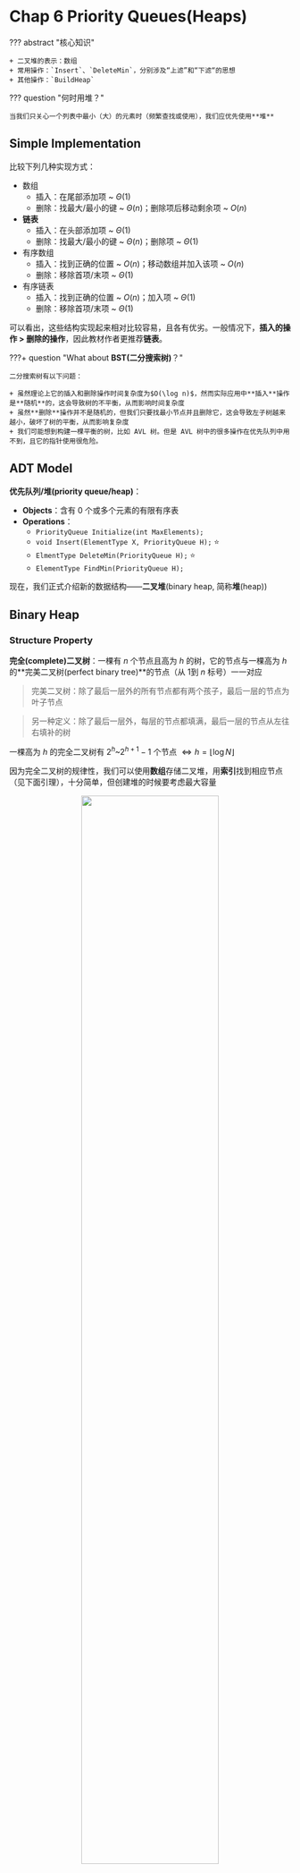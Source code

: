 # Chap 6 Priority Queues(Heaps)

??? abstract "核心知识"

	+ 二叉堆的表示：数组
	+ 常用操作：`Insert`、`DeleteMin`，分别涉及“上滤”和“下滤“的思想
	+ 其他操作：`BuildHeap`

??? question "何时用堆？"

	当我们只关心一个列表中最小（大）的元素时（频繁查找或使用），我们应优先使用**堆**

## Simple Implementation

比较下列几种实现方式：

+ 数组
	+ 插入：在尾部添加项 \~ $\Theta(1)$
	+ 删除：找最大/最小的键 \~ $\Theta(n)$；删除项后移动剩余项 \~ $O(n)$
+ **链表**
	+ 插入：在头部添加项 \~ $\Theta(1)$
	+ 删除：找最大/最小的键 \~ $\Theta(n)$；删除项 \~ $\Theta(1)$
+ 有序数组
	+ 插入：找到正确的位置 \~ $O(n)$；移动数组并加入该项 \~ $O(n)$
	+ 删除：移除首项/末项 \~ $\Theta(1)$
+ 有序链表
	+ 插入：找到正确的位置 \~ $O(n)$；加入项 \~ $\Theta(1)$
	+ 删除：移除首项/末项 \~ $\Theta(1)$

可以看出，这些结构实现起来相对比较容易，且各有优劣。一般情况下，**插入的操作 > 删除的操作**，因此教材作者更推荐**链表**。

???+ question "What about **BST(二分搜索树)**？"

	二分搜索树有以下问题：

	+ 虽然理论上它的插入和删除操作时间复杂度为$O(\log n)$，然而实际应用中**插入**操作是**随机**的，这会导致树的不平衡，从而影响时间复杂度
	+ 虽然**删除**操作并不是随机的，但我们只要找最小节点并且删除它，这会导致左子树越来越小，破坏了树的平衡，从而影响复杂度
	+ 我们可能想到构建一棵平衡的树，比如 AVL 树。但是 AVL 树中的很多操作在优先队列中用不到，且它的指针使用很危险。

## ADT Model

**优先队列/堆(priority queue/heap)**：

+ **Objects**：含有 0 个或多个元素的有限有序表
+ **Operations**：
	+ `PriorityQueue Initialize(int MaxElements);`
	+ `void Insert(ElementType X, PriorityQueue H);` :star:
	+ `ElmentType DeleteMin(PriorityQueue H);` :star:
	+ `ElementType FindMin(PriorityQueue H);`

现在，我们正式介绍新的数据结构——**二叉堆**(binary heap, 简称**堆**(heap))

## Binary Heap

### Structure Property

**完全(complete)二叉树**：一棵有 $n$ 个节点且高为 $h$ 的树，它的节点与一棵高为 $h$ 的**完美二叉树(perfect binary tree)**的节点（从 1到 $n$ 标号）一一对应
>完美二叉树：除了最后一层外的所有节点都有两个孩子，最后一层的节点为叶子节点

>另一种定义：除了最后一层外，每层的节点都填满，最后一层的节点从左往右填补的树

一棵高为 $h$ 的完全二叉树有 $2^h$~$2^{h + 1} - 1$ 个节点 $\Leftrightarrow h = \lfloor \log N \rfloor$

因为完全二叉树的规律性，我们可以使用**数组**存储二叉堆，用**索引**找到相应节点（见下面引理），十分简单，但创建堆的时候要考虑最大容量

<div style="text-align: center; margin-top: 15px;">
<img src="imgs/C6/Quicker_20240403_145352.png" width="70%" style="margin: 0 auto;">
</div>

🌟引理：如果一棵有$n$个节点的**完全二叉树**按**层序**表示，则对于索引为 $i(1 \le i \le n)$ 的节点，我们有：

+ **父节点**的索引 $= \begin{cases} \lfloor \dfrac{i}{2} \rfloor & \text{if } i \ne 1 \\ \text{None} & \text{if } i = 1\end{cases}$
>C语言的整数除法自动帮我们向下取整，因此直接除就行了

+ **左孩子**的索引 $= \begin{cases} 2i & \text{if } 2i \le n \\ \text{None} & \text{if } 2i > n\end{cases}$

+ **右孩子**的索引 $= \begin{cases} 2i + 1 & \text{if } 2i + 1 \le n \\ \text{None} & \text{if } 2i + 1 > n\end{cases}$

!!! note "注"

	索引从 1 开始，看似只是为了得到比较舒服的表示法。但这样做后，索引为 0 的位置就空出来了，我们之后会利用这个位置，作为**哨兵(sentinel)**（将其设为整个堆的最小值），方便后面的*插入*和*删除*操作

声明部分：

``` c
struct HeapStruct
{
	/* Maximum size that can fit in the heap */
	unsigned int max_heap_size;
	/* Current size of elements in the heap */
	unsigned int size;
	element_type *elements;
};
typedef struct HeapStruct *PriorityQueue;
```

#### Initialize

``` c
PriorityQueue Initiailize(int MaxElments)
{
	PriorityQueue H;
	if (MaxElements < MinPQSize)
		return Error("Priority queue size is too small");
	H = (PriorityQueue)malloc(sizeof(struct HeapStruct));
	if (H == NULL)
		return FatalError("Out of Space!!!");
	// Allocate the array plus one extra for sentinel
	H->Elements = (ElementType * )malloc((MaxElements + 1) * sizeof(ElementType));
	if (H->Elements == NULL)
		return FatalError("Out of Space!!!");
	H->Capacity = MaxElements;
	H->Size = 0;
	H->Elements[0] = MinData;  // set the sentinel
	return H;
}
```
### Heap Order Property

+ **最小树(min tree)**：一棵树中每个节点的键值不大于它的孩子
+ **最小堆(min heap)**：完全二叉树 + 最小树

> 我们也能以类似的方法定义**最大堆**，这里就不写出来了

<div style="text-align: center; margin-top: 15px;">
<img src="imgs/C6/Quicker_20240403_151551.png" width="70%" style="margin: 0 auto;">
</div>

+ 显而易见，**根节点**是堆中最小(大)的节点
+ 从堆的根节点出发，到任意节点的路径上的节点是**有序**的（比如最小堆中路径上的节点是按升序排列的）
+ 但是对整个堆的遍历无法表示所有节点的顺序

### Basic Heap Operations

#### Insertion

!!! note "思路"

	+ 因为要保持完全二叉树的状态，因此**唯一**可插入节点的位置是**最后一个位置**
	+ 插入以后要调整节点的位置：
		+ 将该节点与其父节点比较，如果比父节点小，则将父节点往下移
		+ 重复该步骤，直至比当前比较的节点更大则停止，此时的位置即为新节点的位置

	这种技巧被称为“**上滤(percolate up)**”。

???+ play "动画演示"

	<div style="text-align: center; margin-top: 15px;">
	<img src="imgs/C6/1.gif" width="70%" style="margin: 0 auto;">
	</div>

	这里的动画演示稍微有点小问题：实际过程中，新加入的值要等到位置确定后再放入数组中，而不是马上就放入（这样看起来就像是在“交换”两个数，实际上没有出现过交换的操作）

??? code "代码实现"

	``` c
	// H->Elements[0] is a sentinel
	void Insert(ElementType X, PriorityQueue H)
	{
		int p = ++H->Size;
		H->Element[p] = X;
		PercolateUp(p, H);
	}

	void PercolateUp(int p, PriorityHeap H)
	{
		int i;
		ElementType x = H->Elements[p];

		for (i = p; H->Elements[i / 2] > x; i /= 2)
			H->Elements[i] = H->Elements[i / 2];

		H->Elements[i] = x;
	}
	```

+ 在比较过程中，并没有直接交换两个数，因为实现一次交换就需要三条赋值语句。如果一个节点向上移动 $d$ 层，则需要执行 $3d$ 次运算；而上面的方法只需 $d + 1$ 次运算，显然**更快**
+ 正如上面所说，0 位置的节点被称为**哨兵**，将它的值设为整个堆的最小值。有了它，我们就不需要用“`while`循环 + 根节点位置特判“这么麻烦，对待根节点也能像对待其他节点一样，因此只要用简单的 `for` 循环就能实现
+ 时间复杂度：$T(N) = O(\log N)$

#### DeleteMin

!!! note "思路"

	+ 要找到最小值非常简单——就是**首项**
	+ 但是删除首项后，还是要保证该树是完全二叉树+最小树。因此实际上我们应删除**最后一个节点**，然后考虑如何安置原来在最后位置上的节点：
		+ 先将它放入根节点的位置（因为”删除“操作，这个位置空出来了），再让它和左右孩子比较
		+ 如果比左右孩子都大，则要将最小的孩子放入根节点
		+ 接着将它与这个孩子的左右孩子比较，……，直至比左右孩子都小为止

	这种技巧被称为“**下滤(percolate down)**”。

???+ play "动画演示"

	<div style="text-align: center; margin-top: 15px;">
	<img src="imgs/C6/2.gif" width="70%" style="margin: 0 auto;">
	</div>

	这里的动画同样有点小问题：注意“下滤”和“上滤”的本质相同，它们只是通过比较元素大小确定新元素应放的位置，中间**没有**采用**交换**的操作。

??? code "代码实现"

	``` c
	ElementType DeleteMin(PriorityQueue H)
	{
		ElementType MinElement;
		MinElement = H->Elements[1];
		H->Elements[1] = H->Elements[H->Size--];
		PercolateDown(1, H);
		return MinElement;
	}

	void PercolateDown(int p, PriorityQueue H)
	{
		int i, child;
		ElementType last = H->Elements[p];

		for (i = p; i * 2 <= H->Size; i = child)
		{
			child = i * 2;
			if (child != H->Size && H->Elements[child + 1] < H->Elements[child])
				child++;
			if (last > H->Elements[child])
				H->Elements[i] = H->Elements[child];
			else
				break;
		}
		H->Elements[i] = last;
	}

	```

+ 看到 `PercolateDown()` 函数的 `for` 循环中的第一个 `if` 语句：
	+ 它考虑了只有一个左孩子的节点的情况
	+ 同时，它也选择了最小的孩子作为接下来的比较对象
+ 可以使用另一个**哨兵**来移除这个 `if` 语句：对于节点总数为偶数的堆（由完全二叉树的性质知，此时存在一个只有左孩子的节点），在最后位置的下一个位置上添加一个节点，并将其值设为整个堆的最大值，这样就可以防止某个节点下滤的时候被安置在不存在的节点上，而不需要特判
+ 时间复杂度：$T(N) = O(\log N)$

### Other Heap Operations

!!! warning "注意"

	+ 如果我们想要频繁地**查找**某个列表中的**任意**元素，那么**堆**绝对**不是**合理的选择，因为在堆里找元素需要线性扫描（$O(n)$）。我们应该采用二分搜索树、散列表等方法
	+ 在最小堆中找最大值也是不合理的，理由同上

$\mathrm{DecreaseKey}(P, \Delta, H)$

将位置为$P$的节点的键值减去 $\Delta$，这样对应节点的优先级就会提高（**上滤**）

$\mathrm{IncreaseKey}(P, \Delta, H)$

将位置为$P$的节点的键值加上 $\Delta$，这样对应节点的优先级就会下降（**下滤**）

>注：这两个操作一般由**系统管理员**，而非一般的用户使用。比如：
>
>+ 前者可使某个程序提到最高优先级
>+ 后者可将占用CPU时间过多的进程的优先级往下调

$\mathrm{Delete}(P, H)$

从堆中移除位置为$P$的节点（删除由用户终止（非正常结束）的进程）。看似很复杂，实际上我们可以运用之前的 `DecreaseKey()` 和 `DeleteMin()` 函数，其中前者第二个参数令为 $\infty$（减去无限大的数，成为最小的数，然后利用 `DeleteMin()`）

$\mathrm{BuildHeap}(H)$

:dart:：列表（数组）$\rightarrow$ 最小堆

!!! note "方法"

	=== "法1"

		对于每个节点使用`Insert()`函数 $\rightarrow O(N\log N)$ ？❌

	=== "法2"

		采用“**下滤**”思想：

		+ 先将表中的元素按**层序**放入一棵完全二叉树中
		+ 然后从层序遍历中的**最后一个内部节点**开始，按层序的逆序到**根节点**为止，每个节点都需要使用 `PercolateDown()` 函数，确定自己的最终位置

		定理：对于一棵高为 $h$，拥有 $2^{h+1}-1$ 个节点的完美二叉树，所有节点高度之和为 $2^{h+1} - 1 - (h+1)$

		由这个定理，可推得时间复杂度为：$O(N)$

???+ play "动画演示"

	<div style="text-align: center; margin-top: 15px;">
	<img src="imgs/C6/3.gif" width="70%" style="margin: 0 auto;">
	</div>

代码实现：

``` c
for (i = N / 2; i > 0; i--)
	PercolateDown(i);
```


## Applications of Priority Queues

举例：

+ [操作系统](#other-heap-operations)
+ 外部排序（之后 ADS 会讲到）
+ 贪心算法
+ 离散事件模拟（见[下面](#event-simulation)）

### The Selection Problem

!!! question "问题"

	给定$N$个元素，找到第$k$大的元素

!!! note "算法"

	这两个算法易于理解但效率不高：

	=== "算法1"

		对所有元素排好序，再找第$k$大的数 $\rightarrow O(N^2)$

	=== "算法2"

		先取前$k$个数并对这些数排好序，再将剩余 $N - k$ 个数分别与这 $k$ 个数比较：如果比这 $k$ 个数中最小的数更大，将最小的数踢出去，让待判断的数进去并放入正确的位置。

		时间复杂度为 $O(N \cdot k)$。最坏情况 $k = \lceil N/2 \rceil$ 时，时间复杂度为 $O(N^2)$

	---
	利用我们刚学的堆，可以得到两个复杂度均为 $O(N \log N)$ 的算法：

	=== "算法3"

		为了方便起见，这里我们讨论找第 $k$ 小的数（道理都是一样的）。先对这 $N$ 个元素构建堆（使用 `BuildHeap()` 函数），然后使用 $k$ 次 `DeleteMin()` 函数，最后一次从堆中得到的元素便是我们想要的第 $k$ 小的元素。时间复杂度 $O(N + k \log N)$，最坏情况为 $k = \lceil N/2 \rceil$，时间复杂度为 $\Theta(N \log N)$

	=== "算法4"

		借鉴算法2的思想，先对前$k$个数构建堆(使用 `BuildHeap()` 函数)，然后将剩下 $N - k$ 个元素与堆中根节点(最小值)进行比较，如果比它大，则需要使用 `DeleteMin()` 和 `Insert()` 两个函数。时间复杂度为 $O(k + (N - k)\log k) = O(N \log k)$，最坏情况为 $\Theta(N \log N)$

### Event Simulation

!!! question "问题"

	在银行中，顾客排在一列队伍中，等待 $k$ 位出纳员中的一位有空。分析每位顾客的平均等待时间、队伍的长度

???+ note "分析"

	该模拟中包含两个事件：*顾客到达银行*，*顾客离开银行（一位出纳员因此处于空闲状态）*

	我们可以使用概率函数产生输入流，该输入流包含一组有*到达时间*和*服务时间*的有序对，按到达时间排序。我们不采用精确的时间，而是以 tick 作为计时单位。开始时，将 tick 初始化为 0；当没有顾客进来且所有出纳员都处于空闲状态时，模拟结束。

	如果我们通过循环每个 tick 来处理整个程序的话，那么运行时间跟顾客和时间的数量无关，而且运行效率很低。因此我们**根据最近时间发生的事件来增加 tick**，这分为两种情况：下一位顾客的到来，有一位顾客离开。

	对于正在排队的顾客，我们用**队列**来存储；对于每位顾客离开时间的存储，我们用**优先队列**存储，以便我们找到最近发生的事件。

	时间复杂度：$O(C \log(k + 1))$

## d-Heaps

d叉堆：所有节点最多有 $d$ 个孩子

<div style="text-align: center; margin-top: 15px;">
<img src="imgs/C6/Quicker_20240627_151740.png" width="70%" style="margin: 0 auto;">
</div>

$d$并不是越大越好，理由如下：

+ 虽然 `Insert()` 速度变快（$O(\log_dN)$），但`DeleteMin()`要找到最小的孩子，需要 $d - 1$ 次比较，因此时间复杂度将会变成 $O(d \log_d N)$
+ 在找某个节点的左右孩子或父节点时，二叉堆中的 $\times 2$ 或 /2 仅仅是个**移位**操作，但d-Heap中的 $\times d$ 或 $/ d$ 则更加复杂

优势：

+ 就如前文所说，插入操作往往比删除操作多，因此我们从 `Insert()` 的提速中获得的好处比 `DeleteMin()` 的降速带来的弊端更多
+ 如果优先队列太大，以至于主内存无法容纳，则d-Heap比二叉堆更有优势

补充：对于节点$i$

+ 父节点：$\lfloor \dfrac{i + d - 2}{d} \rfloor$
+ 第一个孩子：$(i - 1)d + 2$
+ 最后一个孩子：$id + 1$